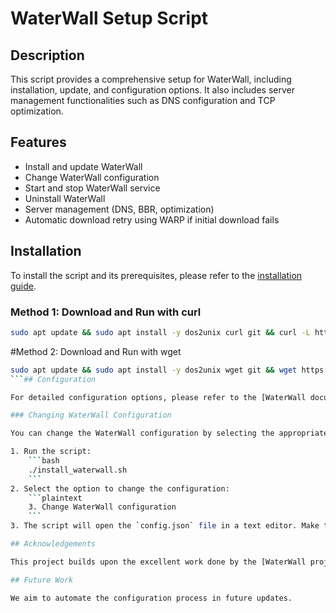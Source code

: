 # WaterWall Setup Script

## Description

This script provides a comprehensive setup for WaterWall, including installation, update, and configuration options. It also includes server management functionalities such as DNS configuration and TCP optimization.

## Features

- Install and update WaterWall
- Change WaterWall configuration
- Start and stop WaterWall service
- Uninstall WaterWall
- Server management (DNS, BBR, optimization)
- Automatic download retry using WARP if initial download fails

## Installation

To install the script and its prerequisites, please refer to the [installation guide](INSTALL_en.md).

### Method 1: Download and Run with curl

```bash
sudo apt update && sudo apt install -y dos2unix curl git && curl -L https://raw.githubusercontent.com/ojooubeh/WaterWall-Run/main/install_waterwall.sh -o install_waterwall.sh && dos2unix install_waterwall.sh && chmod +x install_waterwall.sh && ./install_waterwall.sh
```
#Method 2: Download and Run with wget
```bash
sudo apt update && sudo apt install -y dos2unix wget git && wget https://raw.githubusercontent.com/ojooubeh/WaterWall-Run/main/install_waterwall.sh -O install_waterwall.sh && dos2unix install_waterwall.sh && chmod +x install_waterwall.sh && ./install_waterwall.sh
```## Configuration

For detailed configuration options, please refer to the [WaterWall documentation](https://radkesvat.github.io/WaterWall-Docs/). Depending on your tunneling method, complete the configuration file as per the instructions provided in the WaterWall documentation. You can find the relevant sections in the script where you need to make these configurations.

### Changing WaterWall Configuration

You can change the WaterWall configuration by selecting the appropriate option from the menu:

1. Run the script:
    ```bash
    ./install_waterwall.sh
    ```
2. Select the option to change the configuration:
    ```plaintext
    3. Change WaterWall configuration
    ```
3. The script will open the `config.json` file in a text editor. Make the necessary changes and save the file.

## Acknowledgements

This project builds upon the excellent work done by the [WaterWall project](https://github.com/radkesvat/WaterWall). Please refer to their [documentation](https://radkesvat.github.io/WaterWall-Docs/) for more details.

## Future Work

We aim to automate the configuration process in future updates.
